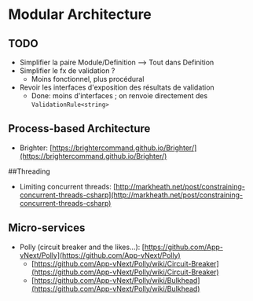 # Modular Architecture

## TODO

* Simplifier la paire Module/Definition --> Tout dans Definition
* Simplifier le fx de validation ?
	* Moins fonctionnel, plus procédural
* Revoir les interfaces d'exposition des résultats de validation
	* Done: moins d'interfaces ; on renvoie directement des `ValidationRule<string>`

## Process-based Architecture

* Brighter: [https://brightercommand.github.io/Brighter/](https://brightercommand.github.io/Brighter/)

##Threading

* Limiting concurrent threads: [http://markheath.net/post/constraining-concurrent-threads-csharp](http://markheath.net/post/constraining-concurrent-threads-csharp)

## Micro-services

* Polly (circuit breaker and the likes...): [https://github.com/App-vNext/Polly](https://github.com/App-vNext/Polly)
	* [https://github.com/App-vNext/Polly/wiki/Circuit-Breaker](https://github.com/App-vNext/Polly/wiki/Circuit-Breaker)
	* [https://github.com/App-vNext/Polly/wiki/Bulkhead](https://github.com/App-vNext/Polly/wiki/Bulkhead)